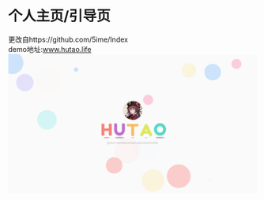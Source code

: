# 个人主页/引导页
更改自https://github.com/5ime/Index  
demo地址:www.hutao.life
![demo](https://raw.githubusercontent.com/XxhutaoxX/home/main/demo.png)
